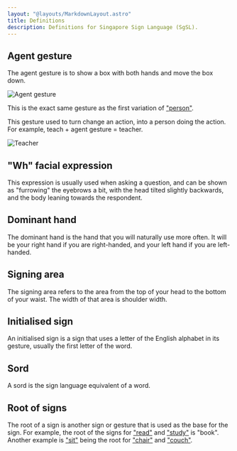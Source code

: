 ```yaml
---
layout: "@layouts/MarkdownLayout.astro"
title: Definitions
description: Definitions for Singapore Sign Language (SgSL).
---
```


## Agent gesture

The agent gesture is to show a box with both hands and move the box down.

![Agent gesture](@signs/person-variation-1.gif)

This is the exact same gesture as
the first variation of ["person"](../signs/person#variation-1).

This gesture used to turn change an action, into a person doing the action.
For example, teach + agent gesture = teacher.

![Teacher](@signs/teacher.gif)

## "Wh" facial expression

This expression is usually used when asking a question,
and can be shown as "furrowing" the eyebrows a bit,
with the head tilted slightly backwards,
and the body leaning towards the respondent.

## Dominant hand

The dominant hand is the hand that you will naturally use more often.
It will be your right hand if you are right-handed,
and your left hand if you are left-handed.

## Signing area

The signing area refers to the area from the top of your head
to the bottom of your waist. The width of that area is shoulder width.

## Initialised sign

An initialised sign is a sign that uses a letter of the English alphabet
in its gesture, usually the first letter of the word.

## Sord

A sord is the sign language equivalent of a word.

## Root of signs

The root of a sign is another sign or gesture that is used as the base
for the sign. For example, the root of the signs for
["read"](../signs/read) and ["study"](../signs/study) is "book".
Another example is ["sit"](../signs/sit) being the root for
["chair"](../signs/chair) and ["couch"](../signs/couch).
